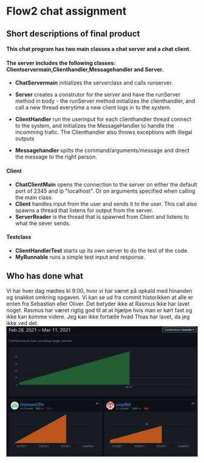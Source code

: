 # Flow2 chat assignment

## Short descriptions of final product

#### This chat program has two main classes a chat server and a chat client.


#### The server includes the following classes: Clientservermain,Clienthandler,Messagehandler and Server. 

* **ChatServermain** initializes the serverclass and calls runserver.

* **Server** creates a construtor for the server and have the runServer method in body - the runServer method initializes the clienthandler, and call a new thread everytime a new client logs in to the system. 

* **ClientHandler** run the userinput for each clienthandler thread connect to the system, and initializes the MessageHandler to handle the incomming trafic. The Clienthandler also throws exceptions with illegal outputs 

* **Messagehandler** spilts the command/arguments/message and direct the message to the right person.

#### Client
* **ChatClientMain** opens the connection to the server on either the default port of 2345 and ip "localhost". Or on arguments specified when calling the main class.
* **Client** handles input from the user and sends it to the user. This call also spawns a thread that listens for output from the server.
* **ServerReader** is the thread that is spawned from Client and listens to what the sever sends.


#### Testclass
* **ClientHandlerTest**  starts up its own server to do the test of the code.
* **MyRunnable** runs a simple test input and response.


## Who has done what
Vi har hver dag mødtes kl 9:00, hvor vi har været på opkald med hinanden og snakket omkring opgaven. Vi kan se ud fra 
commit historikken at alle er enten fra Sebastian eller Oliver. Det betyder ikke at Rasmus ikke har lavet 
noget. Rasmus har været rigtig god til at at hjælpe hvis man er kørt fast og ikke kan komme videre. Jeg kan ikke 
fortælle hvad Thias har lavet, da jeg ikke ved det.
![WorkDone](src/main/resources/workDone.png)